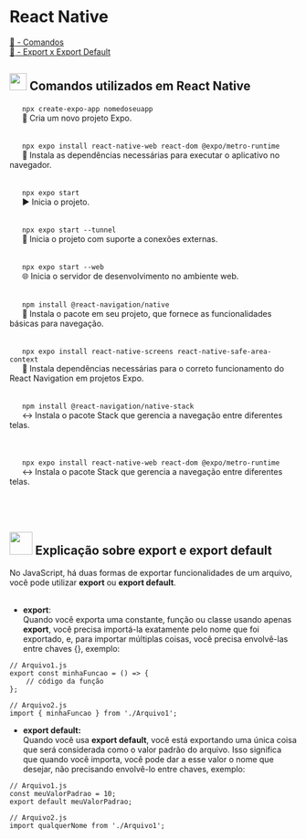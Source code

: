 # React Native

[:round_pushpin: - Comandos](#-comandos-utilizados-em-react-native) <br>
[:round_pushpin: - Export x Export Default](#-explicação-sobre-export-e-export-default) <br>

## <img src="https://cdn.jsdelivr.net/gh/devicons/devicon/icons/react/react-original.svg" width="30" height="30"/> Comandos utilizados em React Native
&ensp; &ensp; ``` npx create-expo-app nomedoseuapp ``` <br>
&ensp; &ensp; 🚀 Cria um novo projeto Expo. <br> <br>

&ensp; &ensp; ``` npx expo install react-native-web react-dom @expo/metro-runtime ``` <br>
&ensp; &ensp; 🔧 Instala as dependências necessárias para executar o aplicativo no navegador. <br> <br>

&ensp; &ensp; ``` npx expo start ``` <br>
&ensp; &ensp; ▶️ Inicia o projeto. <br> <br>

&ensp; &ensp; ``` npx expo start --tunnel ```<br>
&ensp; &ensp; 🔗 Inicia o projeto com suporte a conexões externas. <br> <br>

&ensp; &ensp; ``` npx expo start --web ``` <br>
&ensp; &ensp; 🌐 Inicia o servidor de desenvolvimento no ambiente web. <br> <br>

&ensp; &ensp; ``` npm install @react-navigation/native ``` <br>
&ensp; &ensp; 🔖 Instala o pacote em seu projeto, que fornece as funcionalidades básicas para navegação. <br> <br>

&ensp; &ensp; ``` npx expo install react-native-screens react-native-safe-area-context ``` <br>
&ensp; &ensp; 📱 Instala dependências necessárias para o correto funcionamento do React Navigation em projetos Expo. <br> <br>

&ensp; &ensp; ``` npm install @react-navigation/native-stack ``` <br>
&ensp; &ensp; ↔️ Instala o pacote Stack que gerencia a navegação entre diferentes telas. <br> <br> <br>

&ensp; &ensp; ``` npx expo install react-native-web react-dom @expo/metro-runtime ``` <br>
&ensp; &ensp; ↔️ Instala o pacote Stack que gerencia a navegação entre diferentes telas. <br> <br> <br> <br>

## <img src="https://cdn.jsdelivr.net/gh/devicons/devicon@latest/icons/gitbook/gitbook-original.svg" width="40" height="40" /> Explicação sobre export e export default<br>

No JavaScript, há duas formas de exportar funcionalidades de um arquivo, você pode utilizar <strong>export</strong> ou <strong>export default</strong>.  <br><br>
- <strong>export</strong>: <br>
Quando você exporta uma constante, função ou classe usando apenas <strong>export</strong>, você precisa importá-la exatamente pelo nome que foi exportado, e, para importar múltiplas coisas, você precisa envolvê-las entre chaves {}, exemplo:
```
// Arquivo1.js
export const minhaFuncao = () => {
    // código da função
};

// Arquivo2.js
import { minhaFuncao } from './Arquivo1';
```
- <strong>export default:</strong> <br>
Quando você usa <strong>export default</strong>, você está exportando uma única coisa que será considerada como o valor padrão do arquivo. Isso significa que quando você importa, você pode dar a esse valor o nome que desejar, não precisando envolvê-lo entre chaves, exemplo:

```
// Arquivo1.js
const meuValorPadrao = 10;
export default meuValorPadrao;

// Arquivo2.js
import qualquerNome from './Arquivo1';
```       




